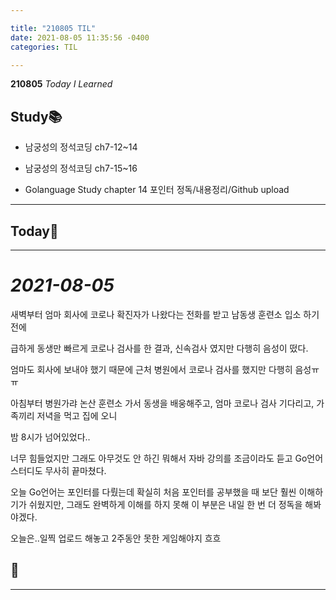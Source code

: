 ```yaml
---

title: "210805 TIL"
date: 2021-08-05 11:35:56 -0400
categories: TIL

---
```


**210805** _Today I Learned_

## Study📚

  * 남궁성의 정석코딩 ch7-12~14

  * 남궁성의 정석코딩 ch7-15~16

  * Golanguage Study chapter 14 포인터 정독/내용정리/Github upload

  ---

## Today🍓

---

# _2021-08-05_

새벽부터 엄마 회사에 코로나 확진자가 나왔다는 전화를 받고 남동생 훈련소 입소 하기 전에

급하게 동생만 빠르게 코로나 검사를 한 결과, 신속검사 였지만 다행히 음성이 떴다.

엄마도 회사에 보내야 했기 때문에 근처 병원에서 코로나 검사를 했지만 다행히 음성ㅠㅠ

아침부터 병원가랴 논산 훈련소 가서 동생을 배웅해주고, 엄마 코로나 검사 기다리고, 가족끼리 저녁을 먹고 집에 오니

밤 8시가 넘어있었다..

너무 힘들었지만 그래도 아무것도 안 하긴 뭐해서 자바 강의를 조금이라도 듣고 Go언어 스터디도 무사히 끝마쳤다.

오늘 Go언어는 포인터를 다뤘는데 확실히 처음 포인터를 공부했을 때 보단 훨씬 이해하기가 쉬웠지만, 그래도 완벽하게 이해를 하지 못해 이 부분은 내일 한 번 더 정독을 해봐야겠다.

오늘은..일찍 업로드 해놓고 2주동안 못한 게임해야지 흐흐

## 🍉



---